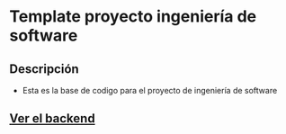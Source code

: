 # Template proyecto ingeniería de software

## Descripción

- Esta es la base de codigo para el proyecto de ingeniería de software

## [Ver el backend](./backend/Backend.md)
